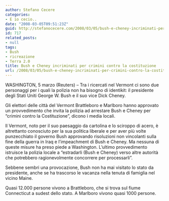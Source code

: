 ```yaml
---
author: Stefano Cecere
categories:
- E io cecio..
date: "2008-03-05T09:51:23Z"
guid: http://stefanocecere.com/2008/03/05/bush-e-cheney-incriminati-per-crimini-contro-la-costituzione/
id: 717
related_posts:
- null
tags:
- Bush
- ricreazione
- Terra 2.0
title: Bush e Cheney incriminati per crimini contro la costituzione
url: /2008/03/05/bush-e-cheney-incriminati-per-crimini-contro-la-costituzione/
---
```


WASHINGTON, 5 marzo (Reuters) &#8211; Tra i ricercati nel Vermont ci sono due personaggi per i quali la polizia non ha bisogno di identikit: il presidente degli Stati Uniti George W. Bush e il suo vice Dick Cheney.

Gli elettori delle città del Vermont Brattleboro e Marlboro hanno approvato un provvedimento che invita la polizia ad arrestare Bush e Cheney per &#8220;crimini contro la Costituzione&#8221;, dicono i media locali.

Il Vermont, noto per il suo paesaggio da cartolina e lo sciroppo di acero, è altrettanto conosciuto per la sua politica liberale e per aver più volte punzecchiato il governo Bush approvando risoluzioni non vincolanti sulla fine della guerra in Iraq e l&#8217;impeachment di Bush e Cheney. Ma nessuna di queste misure ha preso piede a Washington. L&#8217;ultimo provvedimento istruisce la polizia locale a &#8220;estradarli (Bush e Cheney) verso altre autorità che potrebbero ragionevolmente concorrere per processarli&#8221;.

Sebbene sembri una provocazione, Bush non ha mai visitato lo stato da presidente, anche se ha trascorso le vacanza nella tenuta di famiglia nel vicino Maine.

Quasi 12.000 persone vivono a Brattleboro, che si trova sul fiume Connecticut a sudest dello stato. A Marlboro vivono quasi 1000 persone.